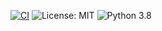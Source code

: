 [![CI](https://github.com/microbemax/dnabactanalyzer/actions/workflows/ci.yaml/badge.svg)](https://github.com/microbemax/dnabactanalyzer/actions/workflows/ci.yaml)
![License: MIT](https://img.shields.io/badge/license-MIT-green)
![Python 3.8](https://img.shields.io/badge/python-3.8-blue.svg)